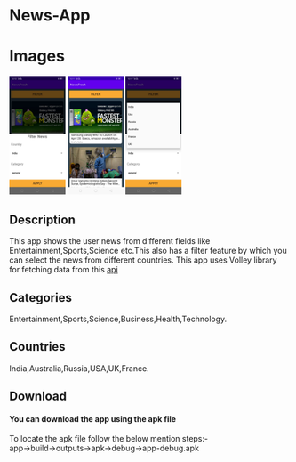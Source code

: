 # News-App

# Images
<!--![alt text](https://github.com/priyansh-design/News-App/blob/main/pics/image%201.jfif)-->
<p align="left" width="100%">
  <img  width="20%"  src="https://github.com/priyansh-design/News-App/blob/main/pics/image%201.jfif">
  <img  width="20%" src="https://github.com/priyansh-design/News-App/blob/main/pics/image%202.jfif">
  <img width="20%" src="https://github.com/priyansh-design/News-App/blob/main/pics/image%203.jfif">

</p>  

<!--![alt text](https://github.com/priyansh-design/News-App/blob/main/pics/image%202.jfif)
![alt text](https://github.com/priyansh-design/News-App/blob/main/pics/image%203.jfif)-->


## Description

This app shows the user news from different fields like Entertainment,Sports,Science etc.This also has a filter feature by which you can select the news from different countries.
This app uses Volley library for fetching data from this [api](https://saurav.tech/NewsAPI/)

## Categories
Entertainment,Sports,Science,Business,Health,Technology.

## Countries
India,Australia,Russia,USA,UK,France.

## Download 
#### You can download the app using the apk file
To locate the apk file follow the below mention steps:-
<br>
app->build->outputs->apk->debug->app-debug.apk


